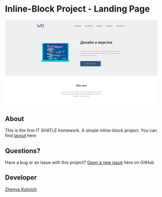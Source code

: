 # 	Inline-Block Project - Landing Page

![Landing Page Preview](/img/readme/preview.png)

## About

This is the first IT SHATLE homework. A simple inline-block project. You can find [layout](https://www.figma.com/file/YsfjeAFFHecZ8KV8AMDu7t0J/Templates-3.-More-on-Figma.info) here

## Questions?

Have a bug or an issue with this project? [Open a new issue](https://github.com/kulinichevgeny/inline-block-project/issues/new) here on GitHub

## Developer

[Zhenya Kulinich](https://github.com/kulinichevgeny)